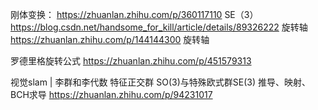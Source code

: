 刚体变换：
https://zhuanlan.zhihu.com/p/360117110 SE（3）
https://blog.csdn.net/handsome_for_kill/article/details/89326222 旋转轴
https://zhuanlan.zhihu.com/p/144144300 旋转轴

 罗德里格旋转公式
https://zhuanlan.zhihu.com/p/451579313 

 视觉slam | 李群和李代数 特征正交群 SO(3)与特殊欧式群SE(3) 推导、映射、BCH求导
https://zhuanlan.zhihu.com/p/94231017